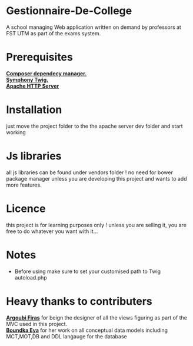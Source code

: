 # Gestionnaire-De-College
A school managing Web application written on demand by professors at FST UTM as part of the exams system.

# Prerequisites

[**Composer dependecy manager.**](https://getcomposer.org/)<br>
[**Symphony Twig.**](https://twig.symfony.com/)<br>
[**Apache HTTP Server**](https://httpd.apache.org/)<br>

# Installation
just move the project folder to the the apache server dev folder and start working

# Js libraries
all js libraries can be found under vendors folder ! no need for bower package manager unless you are developing this project and wants to add more features.

# Licence
this project is for learning purposes only ! unless you are selling it, you are free to do whatever you want with it...

# Notes
  * Before using make sure to set your customised path to Twig autoload.php
 
 
# Heavy thanks to contributers
[**Argoubi Firas**](https://github.com/firasar19) for beign the designer of all the views figuring as part of the MVC used in this project.<br>
[**Boundka Eya**](https://github.com/eya781227) for her work on all conceptual data models including MCT,MOT,DB and DDL langauge for the database
